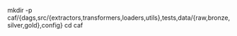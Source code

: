 mkdir -p caf/{dags,src/{extractors,transformers,loaders,utils},tests,data/{raw,bronze,silver,gold},config}
cd caf